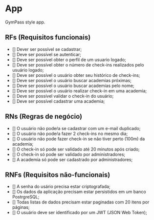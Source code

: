 # App

GymPass style app.

## RFs (Requisitos funcionais)
- [] Dever ser possível se cadastrar;
- [] Deve ser possível se autenticar;
- [] Deve ser possível obter o perfil de um usuario logado;
- [] Deve ser possível obter o número de check-ins realizados pelo usuário logado;
- []  Deve ser possível o usuário obter seu histórico de check-ins;
- []  Deve ser possível o usuário buscar academias próximas;
- []  Deve ser possível o usuário buscar academias pelo nome;
- []  Deve ser possível o usuário realizar check-in em uma academia;
- []  Deve ser possível validar o check-in do usuário;
- []  Deve ser possível cadastrar uma academia;

## RNs (Regras de negócio)
- [] O usuário não podeŕa se cadastrar com um e-mail duplicado;
- [] O usuário não podeŕa fazer 2 check-ins no mesmo dia;
- [] O usuário não pode fazer check-in se não tiver perto (100m) da academia;
- [] O check-in só pode ser validado até 20 minutos após criado;
- [] O check-in só pode ser validado por administradores;
- [] A academia só pode ser cadastrado por administradores;

## RNFs (Requisitos não-funcionais)
- [] A senha do usário precisa estar criptografada;
- [] Os dados da aplicação precisam estar persistidos em um banco PostrgreSQL;
- [] Todas listas de dados precisam estar paginadas com 20 itens por páginas;
- [] O usuário deve ser identificado por um JWT (JSON Web Token);